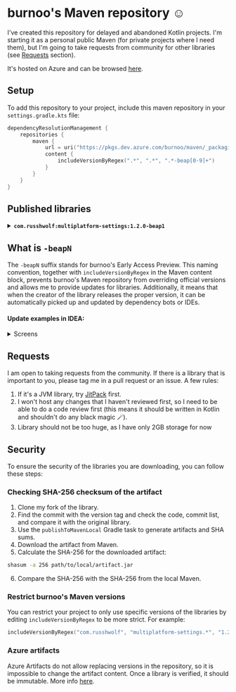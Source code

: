 # burnoo's Maven repository ☺️
I've created this repository for delayed and abandoned Kotlin projects. I'm starting it as a personal public Maven (for private projects where I need them), but I'm going to take requests from community for other libraries (see [Requests](#Requests) section).

It's hosted on Azure and can be browsed [here](https://dev.azure.com/burnoo/maven/_artifacts/feed/public).

## Setup
To add this repository to your project, include this maven repository in your `settings.gradle.kts` file:

```kotlin
dependencyResolutionManagement {
    repositories {
        maven {
            url = uri("https://pkgs.dev.azure.com/burnoo/maven/_packaging/public/maven/v1")
            content {
                includeVersionByRegex(".*", ".*", ".*-beap[0-9]+")
            }
        }
    }
}
```

## Published libraries
<details>
<summary><b><code>com.russhwolf:multiplatform-settings:1.2.0-beap1</code></b></summary>

### My fork
https://github.com/burnoo/multiplatform-settings

### Installation
In your module's dependencies:
```kotlin
commonMain {
    dependencies {
        implementation("com.russhwolf:multiplatform-settings:1.2.0-beap1")
        implementation("com.russhwolf:multiplatform-settings-coroutines:1.2.0-beap1")
        // etc.
    }
}
```
### Changes
- Merging branch `1.2` from original repository: https://github.com/burnoo/multiplatform-settings/pull/1
- Updating Gradle configuration and GitHub actions to support this Maven: https://github.com/burnoo/multiplatform-settings/pull/2

### Release details
- Published from https://github.com/burnoo/multiplatform-settings/tree/v1.2.0-beap1
- Publish GitHub action: https://github.com/burnoo/multiplatform-settings/actions/runs/9700339405 
</details>

## What is `-beapN`
The `-beapN` suffix stands for burnoo's Early Access Preview. This naming convention, together with `includeVersionByRegex` in the Maven content block, prevents burnoo's Maven repository from overriding official versions and allows me to provide updates for libraries. Additionally, it means that when the creator of the library releases the proper version, it can be automatically picked up and updated by dependency bots or IDEs.

#### Update examples in IDEA:
<details>
  <summary>Screens</summary>
  
  ![official-update](https://github.com/burnoo/maven/assets/17478192/d4bbdc5d-7215-44e7-a16d-4b63876e6c69)
  ![beap-update](https://github.com/burnoo/maven/assets/17478192/840aa510-d848-4178-83c4-596bec36ca3a)
</details>

## Requests
I am open to taking requests from the community. If there is a library that is important to you, please tag me in a pull request or an issue. A few rules:
1. If it's a JVM library, try [JitPack](https://jitpack.io/) first.
2. I won't host any changes that I haven't reviewed first, so I need to be able to do a code review first (this means it should be written in Kotlin and shouldn't do any black magic 🪄).
3. Library should not be too huge, as I have only 2GB storage for now

## Security
To ensure the security of the libraries you are downloading, you can follow these steps:

### Checking SHA-256 checksum of the artifact 
1. Clone my fork of the library.
2. Find the commit with the version tag and check the code, commit list, and compare it with the original library.
3. Use the `publishToMavenLocal` Gradle task to generate artifacts and SHA sums.
4. Download the artifact from Maven.
5. Calculate the SHA-256 for the downloaded artifact:
 ```sh
shasum -a 256 path/to/local/artifact.jar
```
6. Compare the SHA-256 with the SHA-256 from the local Maven.

### Restrict burnoo's Maven versions
You can restrict your project to only use specific versions of the libraries by editing `includeVersionByRegex` to be more strict. For example:
```kotlin
includeVersionByRegex("com.russhwolf", "multiplatform-settings.*", "1.2.0-beap1")
```

### Azure artifacts
Azure Artifacts do not allow replacing versions in the repository, so it is impossible to change the artifact content. Once a library is verified, it should be immutable. More info [here](https://learn.microsoft.com/en-us/azure/devops/artifacts/artifacts-key-concepts?view=azure-devops#immutability).
